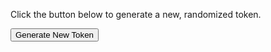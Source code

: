 <p>Click the button below to generate a new, randomized token.</p>
<button id="generateToken">Generate New Token</button>
<p id="showToken"></p>

<script>
  $( document ).ready(function() {

    // set the length of the string
    var stringLength = 15;

    // list containing characters for the random string
    var stringArray = ['0','1','2','3','4','5','6','7','8','9','a','b','c','d','e','f','g','h','i','j','k','l','m','n','o','p','q','r','s','t','u','v','w','x','y','z','A','B','C','D','E','F','G','H','I','J','K','L','M','N','O','P','Q','R','S','T','U','V','W','X','Y','Z','!','?'];

    $("#generateToken").click(function (){

      var rndString = "";
    
      // build a string with random characters
      for (var i = 1; i < stringLength; i++) { 
        var rndNum = Math.ceil(Math.random() * stringArray.length) - 1;
        rndString = rndString + stringArray[rndNum];
      };
      
      $("#showToken").html('<p><strong>' + rndString + '<strong></p>');

    });

  });
</script>
